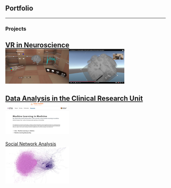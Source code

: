 ## Portfolio

---

### Projects

[VR in Neuroscience](/sample_page)
<br>
<img src="images/EPES1.PNG" width=200/><img src="images/EPES2.png" width=174/>
---
[Data Analysis in the Clinical Research Unit](/pdf/sample_presentation.pdf)
<br>
<img src="images/CRU1.png" width=200/>
---
[Social Network Analysis](/pdf/sample_presentation.pdf)
<br>
<img src="images/SNA.png" width=200/>


